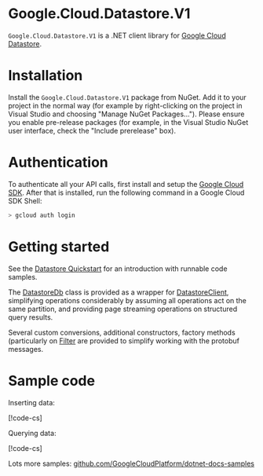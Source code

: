 # Google.Cloud.Datastore.V1

`Google.Cloud.Datastore.V1` is a .NET client library for [Google
Cloud Datastore](https://cloud.google.com/datastore/docs/concepts/overview).

# Installation

Install the `Google.Cloud.Datastore.V1` package from NuGet. Add it to
your project in the normal way (for example by right-clicking on the
project in Visual Studio and choosing "Manage NuGet Packages...").
Please ensure you enable pre-release packages (for example, in the
Visual Studio NuGet user interface, check the "Include prerelease"
box).

# Authentication

To authenticate all your API calls, first install and setup the
[Google Cloud SDK](https://cloud.google.com/sdk/). After that is
installed, run the following command in a Google Cloud SDK Shell:

```sh
> gcloud auth login
```

# Getting started

See the [Datastore Quickstart](https://cloud.google.com/datastore/docs/quickstart) for an introduction with runnable code samples.

The [DatastoreDb](obj/api/Google.Cloud.Datastore.V1.DatastoreDb.yml)
class is provided as a wrapper for
[DatastoreClient](obj/api/Google.Cloud.Datastore.V1.DatastoreClient.yml),
simplifying operations considerably by assuming all operations act
on the same partition, and providing page streaming operations on
structured query results.

Several custom conversions, additional constructors,
factory methods (particularly on [Filter](obj/api/Google.Cloud.Datastore.V1.Filter.yml)
are provided to simplify working with the protobuf messages.

# Sample code

Inserting data:

[!code-cs[](obj/snippets/Google.Cloud.Datastore.V1.DatastoreDb.txt#InsertOverview)]

Querying data:

[!code-cs[](obj/snippets/Google.Cloud.Datastore.V1.DatastoreDb.txt#QueryOverview)]

Lots more samples:
[github.com/GoogleCloudPlatform/dotnet-docs-samples](https://github.com/GoogleCloudPlatform/dotnet-docs-samples/tree/master/datastore/api)
